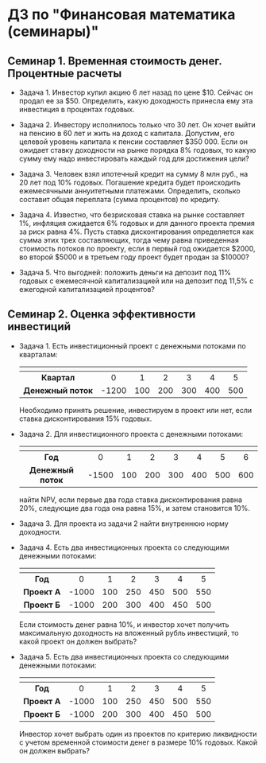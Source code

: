 # ДЗ по "Финансовая математика (семинары)"

## Семинар 1. Временная стоимость денег. Процентные расчеты

- Задача 1. Инвестор купил акцию 6 лет назад по цене $10. Сейчас он продал ее за $50. Определить, какую доходность принесла ему эта инвестиция в процентах годовых.

- Задача 2. Инвестору исполнилось только что 30 лет. Он хочет выйти на пенсию в 60 лет и жить на доход с капитала. Допустим, его целевой уровень капитала к пенсии составляет $350 000. Если он ожидает ставку доходности на рынке порядка 8% годовых, то какую сумму ему надо инвестировать каждый год для достижения цели?

- Задача 3. Человек взял ипотечный кредит на сумму 8 млн руб., на 20 лет под 10% годовых. Погашение кредита будет происходить ежемесячными аннуитетными платежами. Определить, сколько составит общая переплата (сумма процентов) по кредиту.

- Задача 4. Известно, что безрисковая ставка на рынке составляет 1%, инфляция ожидается 6% годовых и для данного проекта премия за риск равна 4%. Пусть ставка дисконтирования определяется как сумма этих трех составляющих, тогда чему равна приведенная стоимость потоков по проекту, если в первый год ожидается $2000, во второй $5000 и в третьем году проект будет продан за $10000?

- Задача 5. Что выгодней: положить деньги на депозит под 11% годовых с ежемесячной капитализацией или на депозит под 11,5% с ежегодной капитализацией процентов?

## Семинар 2. Оценка эффективности инвестиций
- Задача 1. Есть инвестиционный проект с денежными потоками по кварталам:  

    | <!-- -->          | <!-- --> | <!-- --> | <!-- --> | <!-- --> | <!-- --> | <!-- --> | 
    | :---------------: | :------: | :------: | :------: | :------: | :------: | :------: | 
    | **Квартал**       | 0        | 1        | 2        | 3        | 4        | 5        | 
    | **Денежный поток**| -1200    | 100      | 200      | 300      | 400      | 500      | 

    Необходимо принять решение, инвестируем в проект или нет, если ставка дисконтирования 15% годовых.

- Задача 2. Для инвестиционного проекта с денежными потоками:  

    | <!-- -->          | <!-- --> | <!-- --> | <!-- --> | <!-- --> | <!-- --> | <!-- --> | <!-- --> |
    | :---------------: | :------: | :------: | :------: | :------: | :------: | :------: | :------: |
    | **Год**           | 0        | 1        | 2        | 3        | 4        | 5        | 6        |
    | **Денежный поток**| -1500    | 100      | 200      | 300      | 400      | 500      | 600      |

    найти NPV, если первые два года ставка дисконтирования равна 20%, следующие два года она равна 15%, и затем становится 10%.

- Задача 3. Для проекта из задачи 2 найти внутреннюю норму доходности.

- Задача 4. Есть два инвестиционных проекта со следующими денежными потоками: 

    | <!-- -->          | <!-- --> | <!-- --> | <!-- --> | <!-- --> | <!-- --> | <!-- --> | 
    | :---------------: | :------: | :------: | :------: | :------: | :------: | :------: | 
    | **Год**           | 0        | 1        | 2        | 3        | 4        | 5        | 
    | **Проект А**      | -1000    | 100      | 250      | 450      | 500      | 550      |
    | **Проект Б**      | -1000    | 200      | 300      | 400      | 450      | 500      |

    Если стоимость денег равна 10%, и инвестор хочет получить максимальную доходность на вложенный рубль инвестиций, то какой проект он должен выбрать?

- Задача 5. Есть два инвестиционных проекта со следующими денежными потоками:  

    | <!-- -->          | <!-- --> | <!-- --> | <!-- --> | <!-- --> | <!-- --> | <!-- --> | 
    | :---------------: | :------: | :------: | :------: | :------: | :------: | :------: | 
    | **Год**           | 0        | 1        | 2        | 3        | 4        | 5        | 
    | **Проект А**      | -1000    | 100      | 250      | 450      | 500      | 550      |
    | **Проект Б**      | -1000    | 200      | 300      | 400      | 450      | 500      |

    Инвестор хочет выбрать один из проектов по критерию ликвидности с учетом временной стоимости денег в размере 10% годовых. Какой он должен выбрать?


